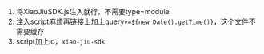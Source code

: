 1. 将XiaoJiuSDK.js注入就行，不需要type=module
2. 注入script麻烦再链接上加上query`v=${new Date().getTime()}`，这个文件不需要缓存
3. script加上id，`xiao-jiu-sdk`